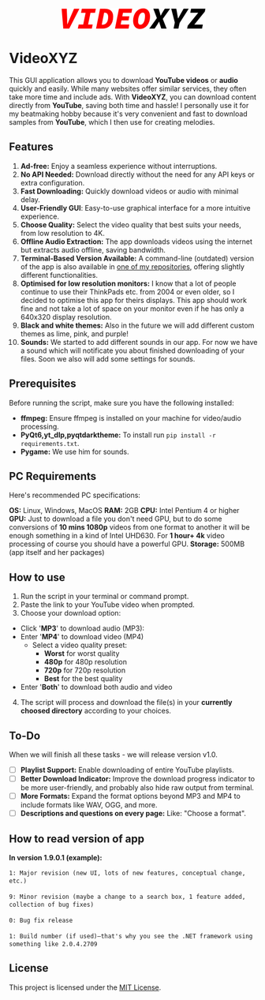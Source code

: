 <p align="center">
  <img src="VideoXYZ_logo.png" alt="App Logo">
</p>

# VideoXYZ

This GUI application allows you to download **YouTube videos** or **audio** quickly and easily. While many websites offer similar services, they often take more time and include ads. With **VideoXYZ**, you can download content directly from **YouTube**, saving both time and hassle! I personally use it for my beatmaking hobby because it's very convenient and fast to download samples from **YouTube**, which I then use for creating melodies.

## Features
1. **Ad-free:** Enjoy a seamless experience without interruptions.
2. **No API Needed:** Download directly without the need for any API keys or extra configuration.
3. **Fast Downloading:** Quickly download videos or audio with minimal delay.
4. **User-Friendly GUI**: Easy-to-use graphical interface for a more intuitive experience.
5. **Choose Quality:** Select the video quality that best suits your needs, from low resolution to 4K.
6. **Offline Audio Extraction:** The app downloads videos using the internet but extracts audio offline, saving bandwidth.
7. **Terminal-Based Version Available:** A command-line (outdated)  version of the app is also available in [one of my repositories](https://github.com/Vadkon07/YouTube_Downloader), offering slightly different functionalities.
8. **Optimised for low resolution monitors:** I know that a lot of people continue to use their ThinkPads etc. from 2004 or even older, so I decided to optimise this app for theirs displays. This app should work fine and not take a lot of space on your monitor even if he has only a 640x320 display resolution.
9. **Black and white themes:** Also in the future we will add different custom themes as lime, pink, and purple!
10. **Sounds:** We started to add different sounds in our app. For now we have a sound which will notificate you about finished downloading of your files. Soon we also will add some settings for sounds.

## Prerequisites

Before running the script, make sure you have the following installed:

- **ffmpeg:** Ensure ffmpeg is installed on your machine for video/audio processing.
- **PyQt6,yt_dlp,pyqtdarktheme:** To install run `pip install -r requirements.txt`.
- **Pygame:** We use him for sounds.

## PC Requirements

Here's recommended PC specifications:

**OS:** Linux, Windows, MacOS
**RAM:** 2GB
**CPU:** Intel Pentium 4 or higher
**GPU:** Just to download a file you don't need GPU, but to do some conversions of **10 mins 1080p** videos from one format to another it will be enough something in a kind of Intel UHD630. For **1 hour+ 4k** video processing of course you should have a powerful GPU.
**Storage:** 500MB (app itself and her packages)

## How to use

1. Run the script in your terminal or command prompt.
2. Paste the link to your YouTube video when prompted.
3. Choose your download option:
- Click '**MP3**' to download audio (MP3):
- Enter '**MP4**' to download video (MP4)
    - Select a video quality preset:
        - **Worst** for worst quality
        - **480p** for 480p resolution
        - **720p** for 720p resolution
        - **Best** for the best quality
- Enter '**Both**' to download both audio and video
4. The script will process and download the file(s) in your **currently choosed directory** according to your choices.

## To-Do

When we will finish all these tasks - we will release version v1.0.

- [ ] **Playlist Support:** Enable downloading of entire YouTube playlists.
- [ ] **Better Download Indicator:** Improve the download progress indicator to be more user-friendly, and probably also hide raw output from terminal.
- [ ] **More Formats:** Expand the format options beyond MP3 and MP4 to include formats like WAV, OGG, and more.
- [ ] **Descriptions and questions on every page:** Like: "Choose a format".

## How to read version of app

**In version 1.9.0.1 (example):**

    1: Major revision (new UI, lots of new features, conceptual change, etc.)

    9: Minor revision (maybe a change to a search box, 1 feature added, collection of bug fixes)

    0: Bug fix release

    1: Build number (if used)—that's why you see the .NET framework using something like 2.0.4.2709

## License

This project is licensed under the [MIT License](./LICENSE).
